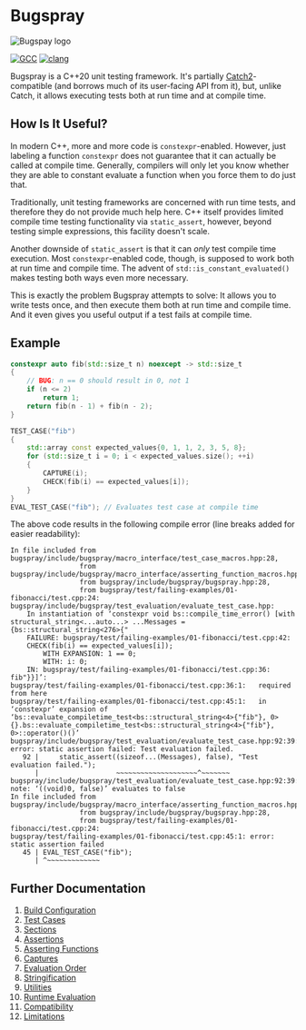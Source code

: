 # Bugspray

![Bugspay logo](https://jan.fam-moe.de/bugspray_512.png)

[![GCC](https://github.com/jan-moeller/bugspray/actions/workflows/gcc.yml/badge.svg)](https://github.com/jan-moeller/bugspray/actions/workflows/gcc.yml)
[![clang](https://github.com/jan-moeller/bugspray/actions/workflows/clang.yml/badge.svg)](https://github.com/jan-moeller/bugspray/actions/workflows/clang.yml)

Bugspray is a C++20 unit testing framework. It's partially
[Catch2](https://github.com/catchorg/Catch2)-compatible
(and borrows much of its user-facing API from it), but,
unlike Catch, it allows executing tests both at run time
and at compile time.

## How Is It Useful?

In modern C++, more and more code is `constexpr`-enabled.
However, just labeling a function `constexpr` does not
guarantee that it can actually be called at compile time.
Generally, compilers will only let you know whether they
are able to constant evaluate a function when you force
them to do just that.

Traditionally, unit testing frameworks are concerned with
run time tests, and therefore they do not provide much
help here. C++ itself provides limited compile time
testing functionality via `static_assert`, however, beyond
testing simple expressions, this facility doesn't scale.

Another downside of `static_assert` is that it can _only_
test compile time execution. Most `constexpr`-enabled code,
though, is supposed to work both at run time and compile
time. The advent of `std::is_constant_evaluated()` makes
testing both ways even more necessary.

This is exactly the problem Bugspray attempts to solve:
It allows you to write tests once, and then execute them
both at run time and compile time. And it even gives you
useful output if a test fails at compile time.

## Example

```c++
constexpr auto fib(std::size_t n) noexcept -> std::size_t
{
    // BUG: n == 0 should result in 0, not 1
    if (n <= 2)
        return 1;
    return fib(n - 1) + fib(n - 2);
}

TEST_CASE("fib")
{
    std::array const expected_values{0, 1, 1, 2, 3, 5, 8};
    for (std::size_t i = 0; i < expected_values.size(); ++i)
    {
        CAPTURE(i);
        CHECK(fib(i) == expected_values[i]);
    }
}
EVAL_TEST_CASE("fib"); // Evaluates test case at compile time
```

The above code results in the following compile error
(line breaks added for easier readability):

```
In file included from bugspray/include/bugspray/macro_interface/test_case_macros.hpp:28,
                 from bugspray/include/bugspray/macro_interface/asserting_function_macros.hpp:29,
                 from bugspray/include/bugspray/bugspray.hpp:28,
                 from bugspray/test/failing-examples/01-fibonacci/test.cpp:24:
bugspray/include/bugspray/test_evaluation/evaluate_test_case.hpp:
    In instantiation of ‘constexpr void bs::compile_time_error() [with structural_string<...auto...> ...Messages = {bs::structural_string<276>{"
    FAILURE: bugspray/test/failing-examples/01-fibonacci/test.cpp:42:
    CHECK(fib(i) == expected_values[i]);
        WITH EXPANSION: 1 == 0;
        WITH: i: 0;
    IN: bugspray/test/failing-examples/01-fibonacci/test.cpp:36: fib"}}]’:
bugspray/test/failing-examples/01-fibonacci/test.cpp:36:1:   required from here
bugspray/test/failing-examples/01-fibonacci/test.cpp:45:1:   in ‘constexpr’ expansion of ‘bs::evaluate_compiletime_test<bs::structural_string<4>{"fib"}, 0>{}.bs::evaluate_compiletime_test<bs::structural_string<4>{"fib"}, 0>::operator()()’
bugspray/include/bugspray/test_evaluation/evaluate_test_case.hpp:92:39: error: static assertion failed: Test evaluation failed.
   92 |     static_assert((sizeof...(Messages), false), "Test evaluation failed.");
      |                   ~~~~~~~~~~~~~~~~~~~~^~~~~~~~
bugspray/include/bugspray/test_evaluation/evaluate_test_case.hpp:92:39: note: ‘((void)0, false)’ evaluates to false
In file included from bugspray/include/bugspray/macro_interface/asserting_function_macros.hpp:29,
                 from bugspray/include/bugspray/bugspray.hpp:28,
                 from bugspray/test/failing-examples/01-fibonacci/test.cpp:24:
bugspray/test/failing-examples/01-fibonacci/test.cpp:45:1: error: static assertion failed
   45 | EVAL_TEST_CASE("fib");
      | ^~~~~~~~~~~~~~
```

## Further Documentation

01. [Build Configuration](doc/build-configuration.md)
02. [Test Cases](doc/test-cases.md)
03. [Sections](doc/sections.md)
04. [Assertions](doc/assertions.md)
05. [Asserting Functions](doc/asserting-functions.md)
06. [Captures](doc/captures.md)
07. [Evaluation Order](doc/evaluation-order.md)
08. [Stringification](doc/stringification.md)
09. [Utilities](doc/utilities.md)
10. [Runtime Evaluation](doc/runtime-evaluation.md)
11. [Compatibility](doc/compatibility.md)
12. [Limitations](doc/limitations.md)
